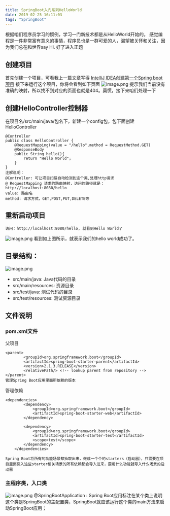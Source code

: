 ```yaml
---
title: SpringBoot入门系列HelloWorld
date: 2019-02-25 16:11:03
tags: "SpringBoot"
---
```

根据咱们程序员学习的惯例，学习一门新技术都是从HelloWorld开始的。
感觉编程是一件非常富有意义的事情，程序员也是一群可爱的人，渴望被关怀和关注，因为我们总在和世界say Hi.
好了进入正题
## 创建项目
首先创建一个项目，可看我上一篇文章写得
[IntelliJ IDEA创建第一个Spring boot项目](https://www.jianshu.com/p/1b944060ee68)
接下来运行这个项目，你将会看到如下页面
![image.png](https://upload-images.jianshu.io/upload_images/3112038-a7ff20ce88c3a9c8.png?imageMogr2/auto-orient/strip%7CimageView2/2/w/1240)
提示我们当前没有准确的映射，所以找不到对应的页面也就是404。莫慌，接下来咱们处理一下
## 创建HelloController控制器
在项目名/src/main/java/包名下，新建一个config包，包下面创建HelloController
```
@Controller
public class HelloController {
    @RequestMapping(value = "/hello",method = RequestMethod.GET)
    @ResponseBody
    public String hello(){
        return "Hello World";
    }
}
注解说明：
@Controller: 可让项目扫描自动检测到这个类,处理http请求
@ RequestMapping 请求的路由映射，访问的路径就是：http://localhost:8080/hello
value: 路由名
method: 请求方式，GET,POST,PUT,DELETE等
```
## 重新启动项目
```
访问：http://localhost:8080/hello, 就看到Hello World了
```
![image.png](https://upload-images.jianshu.io/upload_images/3112038-0d47fa953327cee8.png?imageMogr2/auto-orient/strip%7CimageView2/2/w/1240)
看到如上图所示，就表示我们的hello world成功了。

## 目录结构：
![image.png](https://upload-images.jianshu.io/upload_images/3112038-f286882f2b5ad6c5.png?imageMogr2/auto-orient/strip%7CimageView2/2/w/1240)
- src/main/java:	Java代码的目录
- src/main/resources: 资源目录
- src/test/java: 测试代码的目录
- src/test/resources: 测试资源目录


<!-- more -->
## 文件说明
### pom.xml文件
父项目
```
<parent>
        <groupId>org.springframework.boot</groupId>
        <artifactId>spring-boot-starter-parent</artifactId>
        <version>2.1.3.RELEASE</version>
        <relativePath/> <!-- lookup parent from repository -->
</parent>
管理Spring Boot应用里面所依赖的版本
```
管理依赖
```
<dependencies>
        <dependency>
            <groupId>org.springframework.boot</groupId>
            <artifactId>spring-boot-starter-web</artifactId>
        </dependency>

        <dependency>
            <groupId>org.springframework.boot</groupId>
            <artifactId>spring-boot-starter-test</artifactId>
            <scope>test</scope>
        </dependency>
    </dependencies>

Spring Boot将所有的功能场景都抽取出来，做成一个个的starters（启动器），只需要在项目里面引入这些starter相关场景的所有依赖都会导入进来，要用什么功能就导入什么场景的启动器
```
### 主程序类，入口类
![image.png](https://upload-images.jianshu.io/upload_images/3112038-55bdc5eaab8d1025.png?imageMogr2/auto-orient/strip%7CimageView2/2/w/1240)
@SpringBootApplication : Spring Boot应用标注在某个类上说明这个类是SpringBoot的主配置类，SpringBoot就应该运行这个类的main方法来启动SpringBoot应用；
